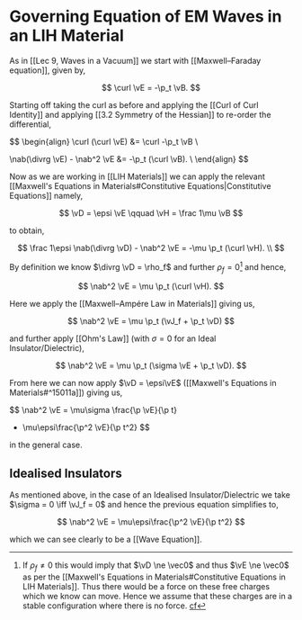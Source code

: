 # Governing Equation of EM Waves in an LIH Material

As in [[Lec 9, Waves in a Vacuum]] we start with [[Maxwell–Faraday equation]], given by,

$$ \curl \vE = -\p_t \vB. $$

Starting off taking the curl as before and applying the [[Curl of Curl Identity]] and applying [[3.2 Symmetry of the Hessian]] to re-order the differential,

$$
\begin{align}
\curl (\curl \vE) &=
\curl -\p_t \vB \\

\nab(\divrg \vE) - \nab^2 \vE &=
-\p_t (\curl \vB). \\
\end{align}
$$

Now as we are working in [[LIH Materials]] we can apply the relevant [[Maxwell's Equations in Materials#Constitutive Equations|Constitutive Equations]] namely,

$$
\vD = \epsi \vE \qquad \vH = \frac 1\mu \vB
$$

to obtain,

$$
\frac 1\epsi \nab(\divrg \vD) - \nab^2 \vE =
-\mu \p_t (\curl \vH). \\
$$

By definition we know $\divrg \vD = \rho_f$ and further $\rho_f = 0$[^1] and hence,

[^1]: If $\rho_f \ne 0$ this would imply that $\vD \ne \vec0$ and thus $\vE \ne \vec0$ as per the [[Maxwell's Equations in Materials#Constitutive Equations in LIH Materials]]. Thus there would be a force on these free charges which we know can move. Hence we assume that these charges are in a stable configuration where there is no force. [cf](https://physics.stackexchange.com/questions/22773/in-electrostatics-why-the-electric-field-inside-a-conductor-is-zero)

$$ \nab^2 \vE = \mu \p_t (\curl \vH). $$

Here we apply the [[Maxwell–Ampére Law in Materials]] giving us,

$$
\nab^2 \vE =
\mu \p_t (\vJ_f + \p_t \vD)
$$

and further apply [[Ohm's Law]] (with $\sigma = 0$ for an Ideal Insulator/Dielectric),

$$
\nab^2 \vE = \mu \p_t (\sigma \vE + \p_t \vD).
$$

From here we can now apply $\vD = \epsi\vE$ ([[Maxwell's Equations in Materials#^15011a]]) giving us,

$$
\nab^2 \vE =
\mu\sigma \frac{\p \vE}{\p t}
+ \mu\epsi\frac{\p^2 \vE}{\p t^2}
$$

in the general case.

## Idealised Insulators

As mentioned above, in the case of an Idealised Insulator/Dielectric we take $\sigma = 0 \iff \vJ_f = 0$ and hence the previous equation simplifies to,

$$
\nab^2 \vE =
\mu\epsi\frac{\p^2 \vE}{\p t^2}
$$

which we can see clearly to be a [[Wave Equation]].
